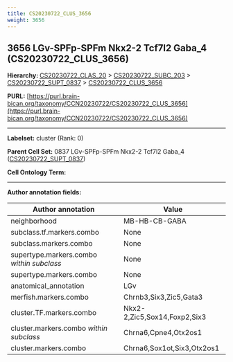 ```yaml
---
title: CS20230722_CLUS_3656
weight: 3656
---
```

## 3656 LGv-SPFp-SPFm Nkx2-2 Tcf7l2 Gaba_4 (CS20230722_CLUS_3656)
<b>Hierarchy: </b>
[CS20230722_CLAS_20](../CS20230722_CLAS_20) >
[CS20230722_SUBC_203](../CS20230722_SUBC_203) >
[CS20230722_SUPT_0837](../CS20230722_SUPT_0837) >
[CS20230722_CLUS_3656](../CS20230722_CLUS_3656)

**PURL:** [https://purl.brain-bican.org/taxonomy/CCN20230722/CS20230722_CLUS_3656](https://purl.brain-bican.org/taxonomy/CCN20230722/CS20230722_CLUS_3656)

---


**Labelset:** cluster (Rank: 0)

**Parent Cell Set:** 0837 LGv-SPFp-SPFm Nkx2-2 Tcf7l2 Gaba_4 ([CS20230722_SUPT_0837](../CS20230722_SUPT_0837))



**Cell Ontology Term:** 

[MARKER GENES.]: #


---

[TRANSFERRED ANNOTATIONS.]: #


[AUTHOR ANNOTATION FIELDS.]: #


**Author annotation fields:**

| Author annotation | Value |
|-------------------|-------|
|neighborhood|MB-HB-CB-GABA|
|subclass.tf.markers.combo|None|
|subclass.markers.combo|None|
|supertype.markers.combo _within subclass_|None|
|supertype.markers.combo|None|
|anatomical_annotation|LGv|
|merfish.markers.combo|Chrnb3,Six3,Zic5,Gata3|
|cluster.TF.markers.combo|Nkx2-2,Zic5,Sox14,Foxp2,Six3|
|cluster.markers.combo _within subclass_|Chrna6,Cpne4,Otx2os1|
|cluster.markers.combo|Chrna6,Sox1ot,Six3,Otx2os1|
